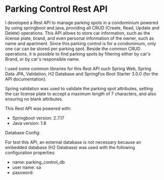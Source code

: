 # Parking Control Rest API

I developed a Rest API to manage parking spots in a condominium powered by using springboot and java, providing all CRUD (Create, Read, Update and Delete) operations.
This API allows to store car information, such as the license plate, brand, and even personal information of the owner, such as name and apartment.
Since this parking control is for a condominium, only one car can be stored per parking spot.
Beside the common CRUD operations, it is possible to find parking spots by filtering either by car's Brand, or by car's responsible name.

I used some common libraries for this Rest API such Spring Web, Spring Data JPA, Validation, H2 Database and SpringFox Boot Starter 3.0.0 (for the API documentation).

Spring validation was used to validate the parking spot attributes, setting the car license plate to accept a maximum length of 7 characters, and also ensuring no blank attributes.

This Rest API was powered with:
- Springboot version: 2.7.17
- Java version: 1.8

Database Config: 

For test this API, an external database is not necessary because an embedded database (H2 Database) was used with the following configuration properties: 
- name: parking_control_db
- user name: sa
- password: 
